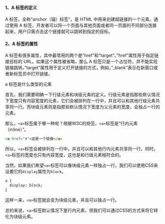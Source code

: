 #### 1、A 标签的定义

A 标签，全称“anchor（锚）标签”，是 HTML 中用来创建超链接的一个元素。通过使用 A 标签，开发者可以将一个页面与其他页面或者同一页面的不同部分连接起来，用户只需点击这个链接就可以跳转到指定的目标。

#### 2、A 标签的属性

A 标签有很多属性，其中最常用的两个是“href”和“target”。”href”属性用于指定链接目标的 URL。如果这个属性被省略，那么 A 标签只是一个占位符，并不能实现链接跳转。”target”属性用于定义打开链接的方式，例如，”\_blank”表示在新窗口或者新标签页中打开链接。



a 标签是什么类型的元素

首先，我们需要明确一下行级元素和块级元素的定义。行级元素是指那些默认情况下宽度只有内容宽度的元素，它们会被排列在一行中，并且可以和其他行级元素共享同一行。而块级元素则是指那些默认情况下宽度为父元素的宽度，会独占一行的元素。

那么，`<a>`标签属于哪一种呢？根据W3C的规范，`<a>`标签是“行内元素（inline）”。

```html
<a href="#">这是一个链接</a>
```

所以，`<a>`标签会被排列在一行中，并且可以和其他行内元素共享同一行。同时，`<a>`标签的宽度也只有内容宽度，这也是和行级元素相符合的。

当然，如果我们希望`<a>`标签可以像块级元素一样独占一行，我们可以使用CSS来设置它的`display`属性为`block`。

```html
a {
  display: block;
}
```

这样一来，`<a>`标签就会变为块级元素，并且可以独占一行。

总的来说，`<a>`标签默认情况下是行内元素，但我们可以通过CSS的方式来将它转化为块级元素。
